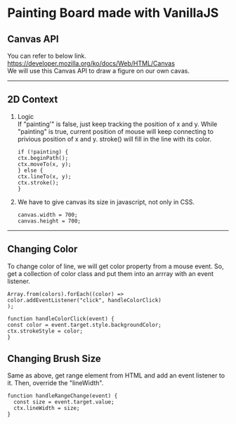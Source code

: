 # Painting Board made with VanillaJS

## Canvas API

You can refer to below link.  
https://developer.mozilla.org/ko/docs/Web/HTML/Canvas  
We will use this Canvas API to draw a figure on our own cavas.

---

## 2D Context

1. Logic  
   If "painting'" is false, just keep tracking the position of x and y. While "painting" is true, current position of mouse will keep connecting to privious position of x and y. stroke() will fill in the line with its color.
   ```
   if (!painting) {
   ctx.beginPath();
   ctx.moveTo(x, y);
   } else {
   ctx.lineTo(x, y);
   ctx.stroke();
   }
   ```
2. We have to give canvas its size in javascript, not only in CSS.

   ```
   canvas.width = 700;
   canvas.height = 700;
   ```

---

## Changing Color

To change color of line, we will get color property from a mouse event. So, get a collection of color class and put them into an arrray with an event listener.

```
Array.from(colors).forEach((color) =>
color.addEventListener("click", handleColorClick)
);

function handleColorClick(event) {
const color = event.target.style.backgroundColor;
ctx.strokeStyle = color;
}
```

## Changing Brush Size

Same as above, get range element from HTML and add an event listener to it. Then, override the "lineWidth".

```
function handleRangeChange(event) {
  const size = event.target.value;
  ctx.lineWidth = size;
}
```
